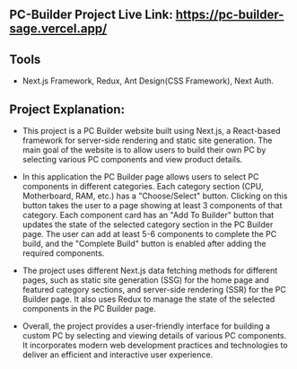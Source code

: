 ## PC-Builder Project Live Link:  https://pc-builder-sage.vercel.app/



## Tools
* Next.js Framework, Redux, Ant Design(CSS Framework), Next Auth.


## Project Explanation:




* This project is a PC Builder website built using Next.js, a React-based framework for server-side rendering and static site generation. The main goal of the website is to allow users to build their own PC by selecting various PC components and view product details.

* In this application the PC Builder page allows users to select PC components in different categories. Each category section (CPU, Motherboard, RAM, etc.) has a "Choose/Select" button. Clicking on this button takes the user to a page showing at least 3 components of that category. Each component card has an "Add To Builder" button that updates the state of the selected category section in the PC Builder page. The user can add at least 5-6 components to complete the PC build, and the "Complete Build" button is enabled after adding the required components.

* The project uses different Next.js data fetching methods for different pages, such as static site generation (SSG) for the home page and featured category sections, and server-side rendering (SSR) for the PC Builder page. It also uses Redux to manage the state of the selected components in the PC Builder page.

* Overall, the project provides a user-friendly interface for building a custom PC by selecting and viewing details of various PC components. It incorporates modern web development practices and technologies to deliver an efficient and interactive user experience.